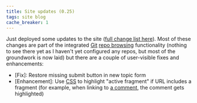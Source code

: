 ```yaml
---
title: Site updates (0.25)
tags: site blog
cache_breaker: 1
---
```


Just deployed some updates to the site ([full change list here](/snippets/9)). Most of these changes are part of the integrated [Git](/wiki/Git) [repo browsing](/repos) functionality (nothing to see there yet as I haven't yet configured any repos, but most of the groundwork is now laid) but there are a couple of user-visible fixes and enhancements:

-   \[Fix\]: Restore missing submit button in new topic form
-   \[Enhancement\]: Use [CSS](/wiki/CSS) to highlight "active fragment" if URL includes a fragment (for example, when linking to [a comment](/comments/6341), the comment gets highlighted)
